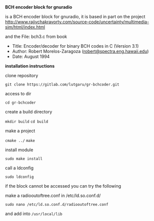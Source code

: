 **BCH encoder block for gnuradio**

is a BCH encoder block for gnuradio, it is based in part on the project http://www.rajivchakravorty.com/source-code/uncertainty/multimedia-sim/html/index.html

and the File: bch3.c from book 
   
- Title:   Encoder/decoder for binary BCH codes in C (Version 3.1)
- Author:  Robert Morelos-Zaragoza (robert@spectra.eng.hawaii.edu)
- Date:    August 1994




**installation instructions**

clone repository 

`git clone https://gitlab.com/lutgaru/gr-bchcoder.git`

access to dir

`cd gr-bchcoder`

create a build directory

`mkdir build`
`cd build`

make a project

`cmake ../`
`make`

install module

`sudo make install`

call a ldconfig

`sudo ldconfig`

if the block cannot be accessed you can try the following


make a radiooutoftree.conf in /etc/ld.so.conf.d/

`sudo nano /etc/ld.so.conf.d/radiooutoftree.conf`

and add into `/usr/local/lib`